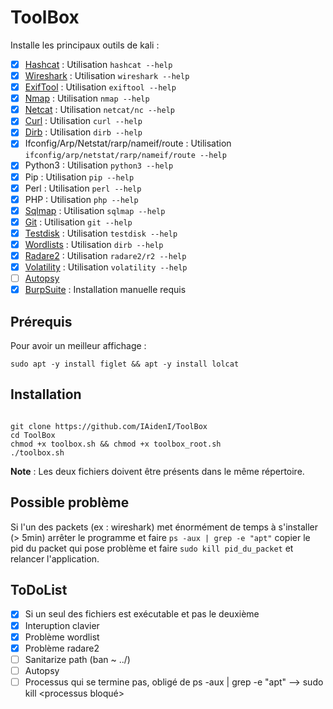 # ToolBox
Installe les principaux outils de kali :
- [X] [Hashcat](https://www.kali.org/tools/hashcat/) : Utilisation `hashcat --help`
- [X] [Wireshark](https://www.kali.org/tools/wireshark/) : Utilisation `wireshark --help`
- [X] [ExifTool](https://www.kali.org/tools/libimage-exiftool-perl/) : Utilisation `exiftool --help`
- [X] [Nmap](https://www.kali.org/tools/nmap/) : Utilisation `nmap --help`
- [X] [Netcat](https://www.kali.org/tools/netcat/) : Utilisation `netcat/nc --help`
- [X] [Curl](https://www.kali.org/tools/curl/) : Utilisation `curl --help`
- [X] [Dirb](https://www.kali.org/tools/dirb/) : Utilisation `dirb --help`
- [X] Ifconfig/Arp/Netstat/rarp/nameif/route : Utilisation `ifconfig/arp/netstat/rarp/nameif/route --help`
- [X] Python3 : Utilisation `python3 --help`
- [X] Pip : Utilisation `pip --help`
- [X] Perl : Utilisation `perl --help`
- [X] PHP : Utilisation `php --help`
- [X] [Sqlmap](https://www.kali.org/tools/sqlmap/) : Utilisation `sqlmap --help`
- [X] [Git](https://www.kali.org/tools/git/) : Utilisation `git --help`
- [X] [Testdisk](https://www.kali.org/tools/testdisk/) : Utilisation `testdisk --help`
- [X] [Wordlists](https://github.com/00xBAD/kali-wordlists) : Utilisation `dirb --help`
- [X] [Radare2](https://github.com/radareorg/radare2) : Utilisation `radare2/r2 --help`
- [X] [Volatility](https://www.volatilityfoundation.org/) : Utilisation `volatility --help`
- [ ] [Autopsy](https://www.autopsy.com/)
- [X] [BurpSuite](https://portswigger.net/burp) : Installation manuelle requis

## Prérequis
Pour avoir un meilleur affichage :
<pre><code>sudo apt -y install figlet && apt -y install lolcat</code></pre>

## Installation
<pre><code>
git clone https://github.com/IAidenI/ToolBox
cd ToolBox
chmod +x toolbox.sh && chmod +x toolbox_root.sh
./toolbox.sh
</code></pre>
**Note** : Les deux fichiers doivent être présents dans le même répertoire.

## Possible problème
Si l'un des packets (ex : wireshark) met énormément de temps à s'installer (> 5min) arrêter le programme et faire `ps -aux | grep -e "apt"` copier le pid du packet qui pose problème et faire `sudo kill pid_du_packet` et relancer l'application.

## ToDoList

- [X] Si un seul des fichiers est exécutable et pas le deuxième
- [X] Interuption clavier
- [X] Problème wordlist
- [X] Problème radare2
- [ ] Sanitarize path (ban ~ ../)
- [ ] Autopsy
- [ ] Processus qui se termine pas, obligé de ps -aux | grep -e "apt" --> sudo kill <processus bloqué>
